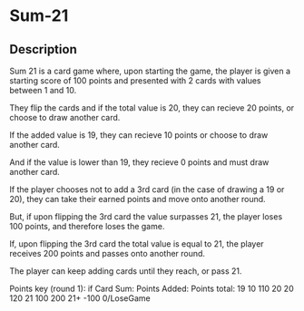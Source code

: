 # Sum-21
## Description
Sum 21 is a card game where, upon starting the game, the player is given a starting score of 100 points and presented with 2 cards with values between 1 and 10. 

They flip the cards and if the total value is 20, they can recieve 20 points, or choose to draw another card. 

If the added value is 19, they  can recieve 10 points or choose to draw another card. 

And if the value is lower than 19, they recieve 0 points and must draw another card.

If the player chooses not to add a 3rd card (in the case of drawing a 19 or 20), they can take their earned points and move onto another round.

But, if upon flipping the 3rd card the value surpasses 21, the player loses 100 points, and therefore loses the game. 

If, upon flipping the 3rd card the total value is equal to 21, the player receives 200 points and passes onto another round.

The player can keep adding cards until they reach, or pass 21.

Points key (round 1):
if Card Sum:        Points Added:          Points total:
    19                  10                     110
    20                  20                     120
    21                  100                    200
    21+                -100                    0/LoseGame
